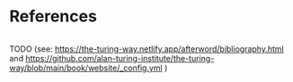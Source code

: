 <div style="page-break-after:always;"></div>

# References
```{bibliography}
```
TODO (see: https://the-turing-way.netlify.app/afterword/bibliography.html and https://github.com/alan-turing-institute/the-turing-way/blob/main/book/website/_config.yml )